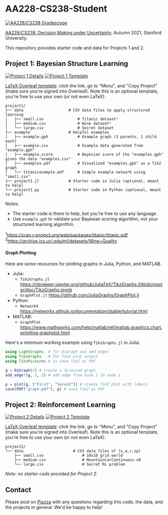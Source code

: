 # AA228-CS238-Student
[![AA228/CS238 Gradescope](https://img.shields.io/badge/aa228%2Fcs238-gradescope-green?color=42a0a2)](https://www.gradescope.com/courses/306587)


[AA228/CS238: Decision Making under Uncertainty](https://aa228.stanford.edu), Autumn 2021, Stanford University.

This repository provides starter code and data for Projects 1 and 2.


## Project 1: Bayesian Structure Learning

[![Project 1 Details](https://img.shields.io/badge/project1-details-blue)](https://web.stanford.edu/class/aa228/cgi-bin/wp/project-1/) [![Project 1 Template](https://img.shields.io/badge/project1-LaTeX%20template-white)](https://www.overleaf.com/read/hxwgtnksxtts)

[LaTeX Overleaf template](https://www.overleaf.com/read/hxwgtnksxtts): click the link, go to "Menu", and "Copy Project" (make sure you're signed into Overleaf). Note this is an optional template, you're free to use your own (or not even LaTeX).

    project1/
    ├── data                    # CSV data files to apply structured learning
    │   ├── small.csv               # Titanic dataset¹
    │   ├── medium.csv              # Wine dataset²
    │   └── large.csv               # Secret dataset
    ├── example                 # Helpful examples
    │   ├── example.gph             # Example graph (3 parents, 1 child each)
    │   ├── example.csv             # Example data generated from "example.gph"
    │   ├── example.score           # Bayesian score of the "examples.gph" given the data "examples.csv"
    │   ├── examples.pdf            # Visualized "examples.gph" as a TikZ graph
    │   └── titanicexample.pdf      # Simple example network using "small.csv"
    ├── project1.jl             # Starter code in Julia (optional, meant to help)
    └── project1.py             # Starter code in Python (optional, meant to help)

Notes:
- The starter code is there to help, but you're free to use any language.
- Use `example.gph` to validate your Bayesian scoring algorithm, not your structured learning algorithm.

<sup>1</sup>https://cran.r-project.org/web/packages/titanic/titanic.pdf
<br>
<sup>2</sup>https://archive.ics.uci.edu/ml/datasets/Wine+Quality

#### Graph Plotting
Here are some resources for plotting graphs in Julia, Python, and MATLAB.
- Julia:
    - `TikzGraphs.jl` https://nbviewer.jupyter.org/github/JuliaTeX/TikzGraphs.jl/blob/master/doc/TikzGraphs.ipynb
    - `GraphPlot.jl` https://github.com/JuliaGraphs/GraphPlot.jl
- Python:
    - `NetworkX` https://networkx.github.io/documentation/stable/tutorial.html
- MATLAB:
    - `GraphPlot` https://www.mathworks.com/help/matlab/ref/matlab.graphics.chart.primitive.graphplot.html

Here's a minimum working example using `TikzGraphs.jl` in Julia:
```julia
using LightGraphs  # for DiGraph and add_edge!
using TikzGraphs   # for TikZ plot output
using TikzPictures # to save TikZ as PDF

g = DiGraph(2) # create a directed graph
add_edge!(g, 1, 2) # add edge from node 1 to node 2

p = plot(g, ["First", "Second"]) # create TikZ plot with labels
save(PDF("graph.pdf"), p) # save TikZ as PDF
```

## Project 2: Reinforcement Learning

[![Project 2 Details](https://img.shields.io/badge/project2-details-blue)](https://web.stanford.edu/class/aa228/cgi-bin/wp/project-2/) [![Project 2 Template](https://img.shields.io/badge/project2-LaTeX%20template-white)](https://www.overleaf.com/read/gsptsmcrzpdv)

[LaTeX Overleaf template](https://www.overleaf.com/read/gsptsmcrzpdv): click the link, go to "Menu", and "Copy Project" (make sure you're signed into Overleaf). Note this is an optional template, you're free to use your own (or not even LaTeX).

    project2/
    └── data                      # CSV data files of (s,a,r,sp)
        ├── small.csv                 # 10x10 grid world
        ├── medium.csv                # MountainCarContinuous-v0
        └── large.csv                 # Secret RL problem

*Note: no starter code provided for Project 2.*

## Contact
Please post on [Piazza](https://piazza.com/) with any questions regarding this code, the data, and the projects in general. We'd be happy to help!
